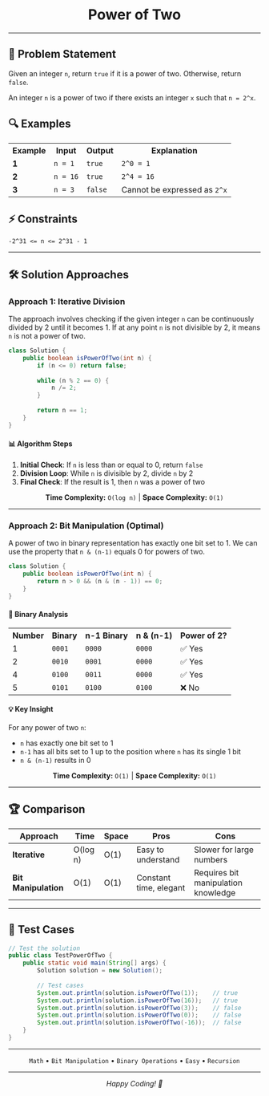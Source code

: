 <div align="center">

<h1>Power of Two</h1>
 
</div>

---

## 📝 Problem Statement

Given an integer `n`, return `true` if it is a power of two. Otherwise, return `false`. 

An integer `n` is a power of two if there exists an integer `x` such that `n = 2^x`.

## 🔍 Examples

<table>
<tr>
<th>Example</th>
<th>Input</th>
<th>Output</th>
<th>Explanation</th>
</tr>
<tr>
<td><strong>1</strong></td>
<td><code>n = 1</code></td>
<td><code>true</code></td>
<td><code>2^0 = 1</code></td>
</tr>
<tr>
<td><strong>2</strong></td>
<td><code>n = 16</code></td>
<td><code>true</code></td>
<td><code>2^4 = 16</code></td>
</tr>
<tr>
<td><strong>3</strong></td>
<td><code>n = 3</code></td>
<td><code>false</code></td>
<td>Cannot be expressed as <code>2^x</code></td>
</tr>
</table>

## ⚡ Constraints

```
-2^31 <= n <= 2^31 - 1
```

---

## 🛠️ Solution Approaches

### Approach 1: Iterative Division

The approach involves checking if the given integer `n` can be continuously divided by 2 until it becomes 1. If at any point `n` is not divisible by 2, it means `n` is not a power of two.

```java
class Solution {
    public boolean isPowerOfTwo(int n) {
        if (n <= 0) return false;
        
        while (n % 2 == 0) {
            n /= 2;
        }
        
        return n == 1;
    }
}
```

#### 📊 Algorithm Steps

1. **Initial Check**: If `n` is less than or equal to 0, return `false`
2. **Division Loop**: While `n` is divisible by 2, divide `n` by 2
3. **Final Check**: If the result is 1, then `n` was a power of two

<div align="center">

**Time Complexity:** `O(log n)` | **Space Complexity:** `O(1)`

</div>

---

### Approach 2: Bit Manipulation (Optimal)

A power of two in binary representation has exactly one bit set to 1. We can use the property that `n & (n-1)` equals 0 for powers of two.

```java
class Solution {
    public boolean isPowerOfTwo(int n) {
        return n > 0 && (n & (n - 1)) == 0;
    }
}
```

#### 🔢 Binary Analysis

<table>
<tr>
<th>Number</th>
<th>Binary</th>
<th>n-1 Binary</th>
<th>n & (n-1)</th>
<th>Power of 2?</th>
</tr>
<tr>
<td>1</td>
<td><code>0001</code></td>
<td><code>0000</code></td>
<td><code>0000</code></td>
<td>✅ Yes</td>
</tr>
<tr>
<td>2</td>
<td><code>0010</code></td>
<td><code>0001</code></td>
<td><code>0000</code></td>
<td>✅ Yes</td>
</tr>
<tr>
<td>4</td>
<td><code>0100</code></td>
<td><code>0011</code></td>
<td><code>0000</code></td>
<td>✅ Yes</td>
</tr>
<tr>
<td>5</td>
<td><code>0101</code></td>
<td><code>0100</code></td>
<td><code>0100</code></td>
<td>❌ No</td>
</tr>
</table>

#### 💡 Key Insight

For any power of two `n`:
- `n` has exactly one bit set to 1
- `n-1` has all bits set to 1 up to the position where `n` has its single 1 bit
- `n & (n-1)` results in 0

<div align="center">

**Time Complexity:** `O(1)` | **Space Complexity:** `O(1)`

</div>

---

## 🏆 Comparison

| Approach | Time | Space | Pros | Cons |
|----------|------|-------|------|------|
| **Iterative** | O(log n) | O(1) | Easy to understand | Slower for large numbers |
| **Bit Manipulation** | O(1) | O(1) | Constant time, elegant | Requires bit manipulation knowledge |

---

## 🧪 Test Cases

```java
// Test the solution
public class TestPowerOfTwo {
    public static void main(String[] args) {
        Solution solution = new Solution();
        
        // Test cases
        System.out.println(solution.isPowerOfTwo(1));    // true
        System.out.println(solution.isPowerOfTwo(16));   // true  
        System.out.println(solution.isPowerOfTwo(3));    // false
        System.out.println(solution.isPowerOfTwo(0));    // false
        System.out.println(solution.isPowerOfTwo(-16));  // false
    }
}
```

---

<div align="center">

`Math` • `Bit Manipulation` • `Binary Operations` • `Easy` • `Recursion`

---

*Happy Coding! 🚀*

</div>